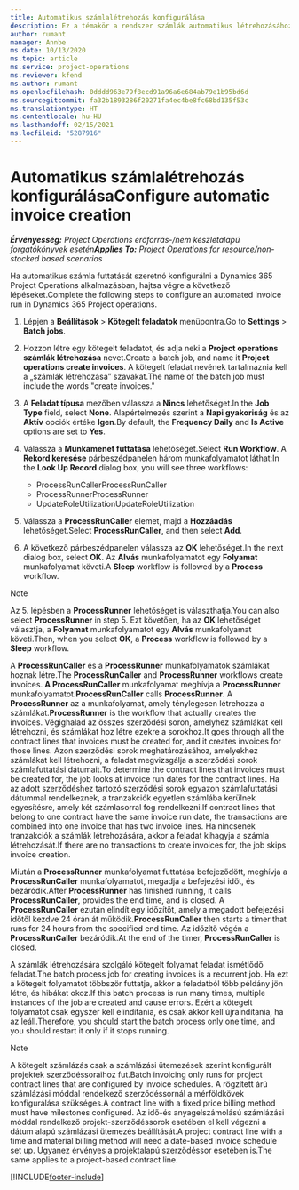 ```yaml
---
title: Automatikus számlalétrehozás konfigurálása
description: Ez a témakör a rendszer számlák automatikus létrehozásához történő konfigurálásáról tartalmaz információkat.
author: rumant
manager: Annbe
ms.date: 10/13/2020
ms.topic: article
ms.service: project-operations
ms.reviewer: kfend
ms.author: rumant
ms.openlocfilehash: 0dddd963e79f8ecd91a96a6e684ab79e1b95bd6d
ms.sourcegitcommit: fa32b1893286f20271fa4ec4be8fc68bd135f53c
ms.translationtype: HT
ms.contentlocale: hu-HU
ms.lasthandoff: 02/15/2021
ms.locfileid: "5287916"
---
```

# <a name="configure-automatic-invoice-creation"></a><span data-ttu-id="74aff-103">Automatikus számlalétrehozás konfigurálása</span><span class="sxs-lookup"><span data-stu-id="74aff-103">Configure automatic invoice creation</span></span>

<span data-ttu-id="74aff-104">_**Érvényesség:** Project Operations erőforrás-/nem készletalapú forgatókönyvek esetén_</span><span class="sxs-lookup"><span data-stu-id="74aff-104">_**Applies To:** Project Operations for resource/non-stocked based scenarios_</span></span>


<span data-ttu-id="74aff-105">Ha automatikus számla futtatását szeretnó konfigurálni a Dynamics 365 Project Operations alkalmazásban, hajtsa végre a következő lépéseket.</span><span class="sxs-lookup"><span data-stu-id="74aff-105">Complete the following steps to configure an automated invoice run in Dynamics 365 Project operations.</span></span>

1. <span data-ttu-id="74aff-106">Lépjen a **Beállítások** > **Kötegelt feladatok** menüpontra.</span><span class="sxs-lookup"><span data-stu-id="74aff-106">Go to **Settings** > **Batch jobs**.</span></span>
2. <span data-ttu-id="74aff-107">Hozzon létre egy kötegelt feladatot, és adja neki a **Project operations számlák létrehozása** nevet.</span><span class="sxs-lookup"><span data-stu-id="74aff-107">Create a batch job, and name it **Project operations create invoices**.</span></span> <span data-ttu-id="74aff-108">A kötegelt feladat nevének tartalmaznia kell a „számlák létrehozása” szavakat.</span><span class="sxs-lookup"><span data-stu-id="74aff-108">The name of the batch job must include the words "create invoices."</span></span>
3. <span data-ttu-id="74aff-109">A **Feladat típusa** mezőben válassza a **Nincs** lehetőséget.</span><span class="sxs-lookup"><span data-stu-id="74aff-109">In the **Job Type** field, select **None**.</span></span> <span data-ttu-id="74aff-110">Alapértelmezés szerint a **Napi gyakoriság** és az **Aktív** opciók értéke **Igen**.</span><span class="sxs-lookup"><span data-stu-id="74aff-110">By default, the **Frequency Daily** and **Is Active** options are set to **Yes**.</span></span>
4. <span data-ttu-id="74aff-111">Válassza a **Munkamenet futtatása** lehetőséget.</span><span class="sxs-lookup"><span data-stu-id="74aff-111">Select **Run Workflow**.</span></span> <span data-ttu-id="74aff-112">A **Rekord keresése** párbeszédpanelen három munkafolyamatot láthat:</span><span class="sxs-lookup"><span data-stu-id="74aff-112">In the **Look Up Record** dialog box, you will see three workflows:</span></span>

    - <span data-ttu-id="74aff-113">ProcessRunCaller</span><span class="sxs-lookup"><span data-stu-id="74aff-113">ProcessRunCaller</span></span>
    - <span data-ttu-id="74aff-114">ProcessRunner</span><span class="sxs-lookup"><span data-stu-id="74aff-114">ProcessRunner</span></span>
    - <span data-ttu-id="74aff-115">UpdateRoleUtilization</span><span class="sxs-lookup"><span data-stu-id="74aff-115">UpdateRoleUtilization</span></span>

5. <span data-ttu-id="74aff-116">Válassza a **ProcessRunCaller** elemet, majd a **Hozzáadás** lehetőséget.</span><span class="sxs-lookup"><span data-stu-id="74aff-116">Select **ProcessRunCaller**, and then select **Add**.</span></span>
6. <span data-ttu-id="74aff-117">A következő párbeszédpanelen válassza az **OK** lehetőséget.</span><span class="sxs-lookup"><span data-stu-id="74aff-117">In the next dialog box, select **OK**.</span></span> <span data-ttu-id="74aff-118">Az **Alvás** munkafolyamatot egy **Folyamat** munkafolyamat követi.</span><span class="sxs-lookup"><span data-stu-id="74aff-118">A **Sleep** workflow is followed by a **Process** workflow.</span></span>

  > [!NOTE]
  > <span data-ttu-id="74aff-119">Az 5. lépésben a **ProcessRunner** lehetőséget is választhatja.</span><span class="sxs-lookup"><span data-stu-id="74aff-119">You can also select **ProcessRunner** in step 5.</span></span> <span data-ttu-id="74aff-120">Ezt követően, ha az **OK** lehetőséget választja, a **Folyamat** munkafolyamatot egy **Alvás** munkafolyamat követi.</span><span class="sxs-lookup"><span data-stu-id="74aff-120">Then, when you select **OK**, a **Process** workflow is followed by a **Sleep** workflow.</span></span>

<span data-ttu-id="74aff-121">A **ProcessRunCaller** és a **ProcessRunner** munkafolyamatok számlákat hoznak létre.</span><span class="sxs-lookup"><span data-stu-id="74aff-121">The **ProcessRunCaller** and **ProcessRunner** workflows create invoices.</span></span> <span data-ttu-id="74aff-122">**A ProcessRunCaller** munkafolyamat meghívja a **ProcessRunner** munkafolyamatot.</span><span class="sxs-lookup"><span data-stu-id="74aff-122">**ProcessRunCaller** calls **ProcessRunner**.</span></span> <span data-ttu-id="74aff-123">A **ProcessRunner** az a munkafolyamat, amely ténylegesen létrehozza a számlákat.</span><span class="sxs-lookup"><span data-stu-id="74aff-123">**ProcessRunner** is the workflow that actually creates the invoices.</span></span> <span data-ttu-id="74aff-124">Végighalad az összes szerződési soron, amelyhez számlákat kell létrehozni, és számlákat hoz létre ezekre a sorokhoz.</span><span class="sxs-lookup"><span data-stu-id="74aff-124">It goes through all the contract lines that invoices must be created for, and it creates invoices for those lines.</span></span> <span data-ttu-id="74aff-125">Azon szerződési sorok meghatározásához, amelyekhez számlákat kell létrehozni, a feladat megvizsgálja a szerződési sorok számlafuttatási dátumait.</span><span class="sxs-lookup"><span data-stu-id="74aff-125">To determine the contract lines that invoices must be created for, the job looks at invoice run dates for the contract lines.</span></span> <span data-ttu-id="74aff-126">Ha az adott szerződéshez tartozó szerződési sorok egyazon számlafuttatási dátummal rendelkeznek, a tranzakciók egyetlen számlába kerülnek egyesítésre, amely két számlasorral fog rendelkezni.</span><span class="sxs-lookup"><span data-stu-id="74aff-126">If contract lines that belong to one contract have the same invoice run date, the transactions are combined into one invoice that has two invoice lines.</span></span> <span data-ttu-id="74aff-127">Ha nincsenek tranzakciók a számlák létrehozására, akkor a feladat kihagyja a számla létrehozását.</span><span class="sxs-lookup"><span data-stu-id="74aff-127">If there are no transactions to create invoices for, the job skips invoice creation.</span></span>

<span data-ttu-id="74aff-128">Miután a **ProcessRunner** munkafolyamat futtatása befejeződött, meghívja a **ProcessRunCaller** munkafolyamatot, megadja a befejezési időt, és bezáródik.</span><span class="sxs-lookup"><span data-stu-id="74aff-128">After **ProcessRunner** has finished running, it calls **ProcessRunCaller**, provides the end time, and is closed.</span></span> <span data-ttu-id="74aff-129">A **ProcessRunCaller** ezután elindít egy időzítőt, amely a megadott befejezési időtől kezdve 24 órán át működik.</span><span class="sxs-lookup"><span data-stu-id="74aff-129">**ProcessRunCaller** then starts a timer that runs for 24 hours from the specified end time.</span></span> <span data-ttu-id="74aff-130">Az időzítő végén a **ProcessRunCaller** bezáródik.</span><span class="sxs-lookup"><span data-stu-id="74aff-130">At the end of the timer, **ProcessRunCaller** is closed.</span></span>

<span data-ttu-id="74aff-131">A számlák létrehozására szolgáló kötegelt folyamat feladat ismétlődő feladat.</span><span class="sxs-lookup"><span data-stu-id="74aff-131">The batch process job for creating invoices is a recurrent job.</span></span> <span data-ttu-id="74aff-132">Ha ezt a kötegelt folyamatot többször futtatja, akkor a feladatból több példány jön létre, és hibákat okoz.</span><span class="sxs-lookup"><span data-stu-id="74aff-132">If this batch process is run many times, multiple instances of the job are created and cause errors.</span></span> <span data-ttu-id="74aff-133">Ezért a kötegelt folyamatot csak egyszer kell elindítania, és csak akkor kell újraindítania, ha az leáll.</span><span class="sxs-lookup"><span data-stu-id="74aff-133">Therefore, you should start the batch process only one time, and you should restart it only if it stops running.</span></span>

> [!NOTE]
> <span data-ttu-id="74aff-134">A kötegelt számlázás csak a számlázási ütemezések szerint konfigurált projektek szerződéssoraihoz fut.</span><span class="sxs-lookup"><span data-stu-id="74aff-134">Batch invoicing only runs for project contract lines that are configured by invoice schedules.</span></span> <span data-ttu-id="74aff-135">A rögzített árú számlázási móddal rendelkező szerződéssornál a mérföldkövek konfigurálása szükséges.</span><span class="sxs-lookup"><span data-stu-id="74aff-135">A contract line with a fixed price billing method must have milestones configured.</span></span> <span data-ttu-id="74aff-136">Az idő-és anyagelszámolású számlázási móddal rendelkező projekt-szerződéssorok esetében el kell végezni a dátum alapú számlázási ütemezés beállítását.</span><span class="sxs-lookup"><span data-stu-id="74aff-136">A project contract line with a time and material billing method will need a date-based invoice schedule set up.</span></span> <span data-ttu-id="74aff-137">Ugyanez érvényes a projektalapú szerződéssor esetében is.</span><span class="sxs-lookup"><span data-stu-id="74aff-137">The same applies to a project-based contract line.</span></span>     


[!INCLUDE[footer-include](../includes/footer-banner.md)]